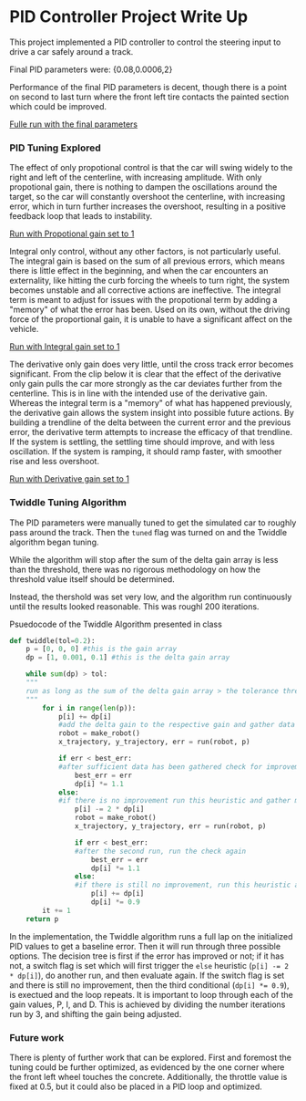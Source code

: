 # PID Controller Project Write Up

This project implemented a PID controller to control the steering input to drive a car safely around a track.

Final PID parameters were: {0.08,0.0006,2}

Performance of the final PID parameters is decent, though there is a point on second to last turn where the front left tire contacts the painted section which could be improved.

[Fulle run with the final parameters](Tuned_Run_Full.mp4)

### PID Tuning Explored

The effect of only propotional control is that the car will swing widely to the right and left of the centerline, with increasing amplitude. With only propotional gain, there is nothing to dampen the oscillations around the target, so the car will constantly overshoot the centerline, with increasing error, which in turn further increases the overshoot, resulting in a positive feedback loop that leads to instability.

[Run with Propotional gain set to 1](P_1.mp4)

Integral only control, without any other factors, is not particularly useful. The integral gain is based on the sum of all previous errors, which means there is little effect in the beginning, and when the car encounters an externality, like hitting the curb forcing the wheels to turn right, the system becomes unstable and all corrective actions are ineffective. The integral term is meant to adjust for issues with the propotional term by adding a "memory" of what the error has been. Used on its own, without the driving force of the proportional gain, it is unable to have a significant affect on the vehicle.

[Run with Integral gain set to 1](I_1.mp4)

The derivative only gain does very little, until the cross track error becomes significant. From the clip below it is clear that the effect of the derivative only gain pulls the car more strongly as the car deviates further from the centerline. This is in line with the intended use of the derivative gain. Whereas the integral term is a "memory" of what has happened previously, the derivative gain allows the system insight into possible future actions. By building a trendline of the delta between the current error and the previous error, the derivative term attempts to increase the efficacy of that trendline. If the system is settling, the settling time should improve, and with less oscillation. If the system is ramping, it should ramp faster, with smoother rise and less overshoot.

[Run with Derivative gain set to 1](D_1.mp4)

### Twiddle Tuning Algorithm

The PID parameters were manually tuned to get the simulated car to roughly pass around the track. Then the `tuned` flag was turned on and the Twiddle algorithm began tuning.

While the algorithm will stop after the sum of the delta gain array is less than the threshold, there was no rigorous methodology on how the threshold value itself should be determined.

Instead, the thershold was set very low, and the algorithm run continuously until the results looked reasonable. This was roughl 200 iterations.

Psuedocode of the Twiddle Algorithm presented in class

```python
def twiddle(tol=0.2): 
    p = [0, 0, 0] #this is the gain array
    dp = [1, 0.001, 0.1] #this is the delta gain array

    while sum(dp) > tol: 
    """
    run as long as the sum of the delta gain array > the tolerance threshold
    """
        for i in range(len(p)):
            p[i] += dp[i]
            #add the delta gain to the respective gain and gather data
            robot = make_robot()
            x_trajectory, y_trajectory, err = run(robot, p)

            if err < best_err:
            #after sufficient data has been gathered check for improvement
                best_err = err
                dp[i] *= 1.1
            else:
            #if there is no improvement run this heuristic and gather more data
                p[i] -= 2 * dp[i]
                robot = make_robot()
                x_trajectory, y_trajectory, err = run(robot, p)

                if err < best_err:
                #after the second run, run the check again
                    best_err = err
                    dp[i] *= 1.1
                else:
                #if there is still no improvement, run this heuristic and loop
                    p[i] += dp[i]
                    dp[i] *= 0.9
        it += 1
    return p
```

In the implementation, the Twiddle algorithm runs a full lap on the initialized PID values to get a baseline error. Then it will run through three possible options. The decision tree is first if the error has improved or not; if it has not, a switch flag is set which will first trigger the `else` heuristic (`p[i] -= 2 * dp[i]`), do another run, and then evaluate again. If the switch flag is set and there is still no improvement, then the third conditional (`dp[i] *= 0.9`), is exectued and the loop repeats. It is important to loop through each of the gain values, P, I, and D. This is achieved by dividing the number iterations run by 3, and shifting the gain being adjusted.

### Future work
There is plenty of further work that can be explored. First and foremost the tuning could be further optimized, as evidenced by the one corner where the front left wheel touches the concrete. Additionally, the throttle value is fixed at 0.5, but it could also be placed in a PID loop and optimized.